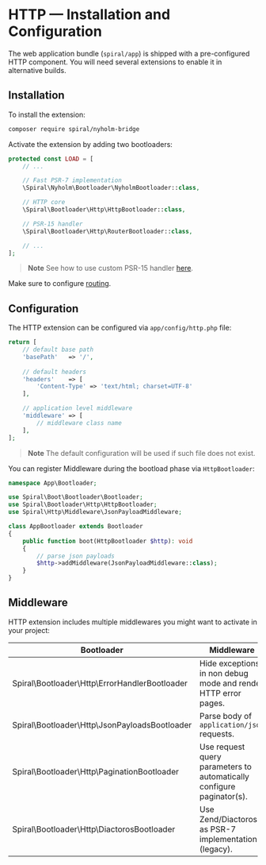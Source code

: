 # HTTP — Installation and Configuration

The web application bundle (`spiral/app`) is shipped with a pre-configured HTTP component. You will need several extensions
to enable it in alternative builds.

## Installation

To install the extension:

```bash
composer require spiral/nyholm-bridge
```

Activate the extension by adding two bootloaders:

```php
protected const LOAD = [
    // ...

    // Fast PSR-7 implementation
    \Spiral\Nyholm\Bootloader\NyholmBootloader::class,

    // HTTP core
    \Spiral\Bootloader\Http\HttpBootloader::class,

    // PSR-15 handler      
    \Spiral\Bootloader\Http\RouterBootloader::class,

    // ...
];
```

> **Note**
> See how to use custom PSR-15 handler [here](../http/psr-15.md).

Make sure to configure [routing](../http/routing.md).

## Configuration

The HTTP extension can be configured via `app/config/http.php` file:

```php
return [
    // default base path
    'basePath'   => '/',
    
    // default headers
    'headers'    => [
        'Content-Type' => 'text/html; charset=UTF-8'
    ],

    // application level middleware
    'middleware' => [
        // middleware class name
    ],
];
```

> **Note**
> The default configuration will be used if such file does not exist.

You can register Middleware during the bootload phase via `HttpBootloader`:

```php
namespace App\Bootloader;

use Spiral\Boot\Bootloader\Bootloader;
use Spiral\Bootloader\Http\HttpBootloader;
use Spiral\Http\Middleware\JsonPayloadMiddleware;

class AppBootloader extends Bootloader
{
    public function boot(HttpBootloader $http): void
    {
        // parse json payloads
        $http->addMiddleware(JsonPayloadMiddleware::class);
    }
}
```

## Middleware

HTTP extension includes multiple middlewares you might want to activate in your project:

| Bootloader                                    | Middleware                                                            |
|-----------------------------------------------|-----------------------------------------------------------------------|
| Spiral\Bootloader\Http\ErrorHandlerBootloader | Hide exceptions in non debug mode and render HTTP error pages.        |
| Spiral\Bootloader\Http\JsonPayloadsBootloader | Parse body of `application/json` requests.                            |
| Spiral\Bootloader\Http\PaginationBootloader   | Use request query parameters to automatically configure paginator(s). |
| Spiral\Bootloader\Http\DiactorosBootloader    | Use Zend/Diactoros as PSR-7 implementation (legacy).                  |
